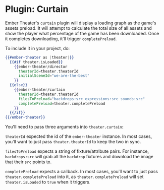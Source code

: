 # Plugin: Curtain

Ember Theater's `curtain` plugin will display a loading graph as the game's assets preload. It will attempt to calculate the total size of all assets and show the player what percentage of the game has been downloaded. Once it completes downloading, it'll trigger `completePreload`.

To include it in your project, do:

```hbs
{{#ember-theater as |theater|}}
  {{#if theater.isLoaded}}
    {{ember-theater/director
      theaterId=theater.theaterId
      initialSceneId="we-are-the-best"
    }}
  {{else}}
    {{ember-theater/curtain
      theaterId=theater.theaterId
      filesToPreload="backdrops:src expressions:src sounds:src"
      completePreload=theater.completePreload
    }}
  {{/if}}
{{/ember-theater}}
```

You'll need to pass three arguments into `theater.curtain`:

`theaterId` expected the id of the `ember-theater` instance. In most cases, you'll want to just pass `theater.theaterId` to keep the two in sync.

`filesToPreload` expects a string of fixture/attribute pairs. For instance, `backdrops:src` will grab all the `backdrop` fixtures and download the image that their `src` points to.

`completePreload` expects a callback. In most cases, you'll want to just pass `theater.completePreload` into it, as `theater.completePreload` will set `theater.isLoaded` to `true` when it triggers.
